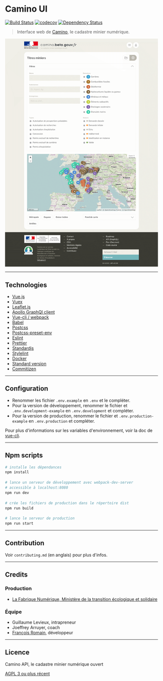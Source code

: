 # Camino UI

[![Build Status][ci-img]][ci] [![codecov][codecov-img]][codecov] [![Dependency Status][dep-img]][dep]

[ci-img]: https://travis-ci.org/MTES-MCT/camino-ui.svg?branch=master
[ci]: https://travis-ci.org/MTES-MCT/camino-ui
[codecov-img]: https://codecov.io/gh/MTES-MCT/camino-ui/branch/master/graph/badge.svg
[codecov]: https://codecov.io/gh/MTES-MCT/camino-ui
[dep-img]: https://david-dm.org/MTES-MCT/camino-ui.svg
[dep]: https://david-dm.org/MTES-MCT/camino-ui

> Interface web de [Camino](https://camino.beta.gouv.fr), le cadastre minier numérique.

![camino screenshot](camino-screenshot.png)

---

## Technologies

- [Vue.js](https://vuejs.org/)
- [Vuex](https://vuex.vuejs.org/)
- [Leaflet.js](https://leafletjs.com/)
- [Apollo GraphQl client](https://www.apollographql.com/docs/react/)
- [Vue-cli / webpack](https://cli.vuejs.org/)
- [Babel](https://babeljs.io/)
- [Postcss](https://postcss.org/)
- [Postcss-preset-env](https://preset-env.cssdb.org/)
- [Eslint](https://eslint.org/)
- [Prettier](https://prettier.io/)
- [Standardjs](https://standardjs.com/)
- [Stylelint](https://stylelint.io/)
- [Docker](https://www.docker.com/products/docker-engine)
- [Standard version](https://github.com/conventional-changelog/standard-version)
- [Commitizen](http://commitizen.github.io/cz-cli/)

---

## Configuration

- Renommer les fichier `.env.example` en `.env` et le compléter.
- Pour la version de développement, renommer le fichier et `.env.development-example` en `.env.development` et compléter.
- Pour la version de production, renommer le fichier et `.env.production-example` en `.env.production` et compléter.

Pour plus d'informations sur les variables d'environnement, voir la doc de [vue-cli](https://cli.vuejs.org/guide/mode-and-env.html#modes).

---

## Npm scripts

```bash
# installe les dépendances
npm install

# lance un serveur de développement avec webpack-dev-server
# accessible à localhost:8080
npm run dev

# crée les fichiers de production dans le répertoire dist
npm run build

# lance le serveur de production
npm run start
```

---

## Contribution

Voir `contributing.md` (en anglais) pour plus d'infos.

---

## Credits

### Production

- [La Fabrique Numérique, Ministère de la transition écologique et solidaire](https://www.ecologique-solidaire.gouv.fr/inauguration-fabrique-numerique-lincubateur-des-ministeres-charges-lecologie-et-des-territoires)

### Équipe

- Guillaume Levieux, intrapreneur
- Joeffrey Arruyer, coach
- [François Romain](http://francoisromain.com), développeur

---

## Licence

Camino API, le cadastre minier numérique ouvert

[AGPL 3 ou plus récent](https://spdx.org/licenses/AGPL-3.0-or-later.html)
